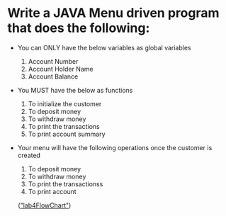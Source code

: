 # Write a JAVA Menu driven program that does the following:
* You can ONLY have the below variables as global variables
    1. Account Number
    2. Account Holder Name
    3. Account Balance
* You MUST have the below as functions
    1. To initialize the customer
    2. To deposit money
    3. To withdraw money
    4. To print the transactions
    5. To print account summary
* Your menu will have the following operations once the customer is created
    1. To deposit money
    2. To withdraw money
    3. To print the transactionss
    4. To print account 
    
    (["lab4FlowChart"](https://drive.google.com/file/d/12XUkg8bFoUvLpbguyMYCGhgX6-LVkZlr/view?usp=share_link))
